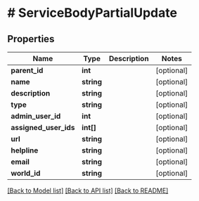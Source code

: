 # # ServiceBodyPartialUpdate

## Properties

Name | Type | Description | Notes
------------ | ------------- | ------------- | -------------
**parent_id** | **int** |  | [optional]
**name** | **string** |  | [optional]
**description** | **string** |  | [optional]
**type** | **string** |  | [optional]
**admin_user_id** | **int** |  | [optional]
**assigned_user_ids** | **int[]** |  | [optional]
**url** | **string** |  | [optional]
**helpline** | **string** |  | [optional]
**email** | **string** |  | [optional]
**world_id** | **string** |  | [optional]

[[Back to Model list]](../../README.md#models) [[Back to API list]](../../README.md#endpoints) [[Back to README]](../../README.md)
